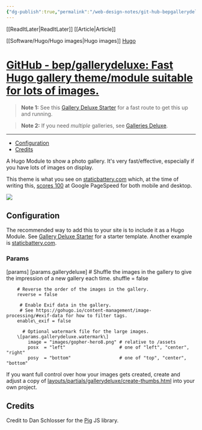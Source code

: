```yaml
---
{"dg-publish":true,"permalink":"/web-design-notes/git-hub-bepgallerydeluxe-fast-hugo-gallery-thememodule-suitable-for-lots-of-images/","tags":["hugo","websites","design"]}
---
```


[[ReadItLater\|ReadItLater]] [[Article\|Article]]

[[Software/Hugo/Hugo images\|Hugo images]]  [Hugo](https://gohugo.io/)
# [GitHub - bep/gallerydeluxe: Fast Hugo gallery theme/module suitable for lots of images.](https://github.com/bep/gallerydeluxe?tab=readme-ov-file)

> **Note 1:** See this [Gallery Deluxe Starter](https://github.com/bep/gallerydeluxe_starter) for a fast route to get this up and running.

> **Note 2:** If you need *multiple* galleries, see [Galleries Deluxe](https://github.com/bep/galleriesdeluxe).

---

-   [Configuration](https://github.com/bep/gallerydeluxe?tab=readme-ov-file#configuration)
-   [Credits](https://github.com/bep/gallerydeluxe?tab=readme-ov-file#credits)

A Hugo Module to show a photo gallery. It's very fast/effective, especially if you have lots of images on display.

This theme is what you see on [staticbattery.com](https://staticbattery.com/) which, at the time of writing this, [scores 100](https://pagespeed.web.dev/report?url=https%3A%2F%2Fstaticbattery.com%2F&form_factor=mobile) at Google PageSpeed for both mobile and desktop.

[![](https://raw.githubusercontent.com/bep/gallerydeluxe/main/images/tn.jpg)](https://staticbattery.com/)

## Configuration

[](https://github.com/bep/gallerydeluxe?tab=readme-ov-file#configuration)

The recommended way to add this to your site is to include it as a Hugo Module. See [Gallery Deluxe Starter](https://github.com/bep/gallerydeluxe_starter) for a starter template. Another example is [staticbattery.com](https://github.com/bep/staticbattery.com).

### Params

[](https://github.com/bep/gallerydeluxe?tab=readme-ov-file#params)

\[params\]
    \[params.gallerydeluxe\]
        # Shuffle the images in the gallery to give the impression of a new gallery each time.
        shuffle = false

        # Reverse the order of the images in the gallery.
        reverse = false

         # Enable Exif data in the gallery.
         # See https://gohugo.io/content-management/image-processing/#exif-data for how to filter tags.
        enable\_exif = false

          # Optional watermark file for the large images.
        \[params.gallerydeluxe.watermark\]
            image = "images/gopher-hero8.png" # relative to /assets
            posx  = "left"                    # one of "left", "center", "right"
            posy  = "bottom"                  # one of "top", "center", "bottom"

If you want full control over how your images gets created, create and adjust a copy of [layouts/partials/gallerydeluxe/create-thumbs.html](https://github.com/bep/gallerydeluxe/blob/main/layouts/partials/gallerydeluxe/create-thumbs.html) into your own project.

## Credits

[](https://github.com/bep/gallerydeluxe?tab=readme-ov-file#credits)

Credit to Dan Schlosser for the [Pig](https://github.com/schlosser/pig.js) JS library.